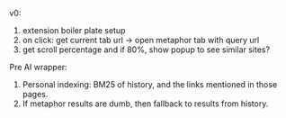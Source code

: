 v0:

1. extension boiler plate setup
2. on click: get current tab url -> open metaphor tab with query url
3. get scroll percentage and if 80%, show popup to see similar sites?


Pre AI wrapper:

1. Personal indexing: BM25 of history, and the links mentioned in those pages.
2. If metaphor results are dumb, then fallback to results from history.